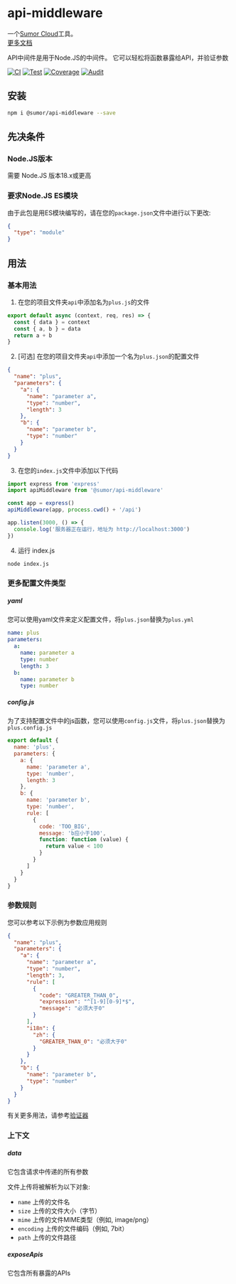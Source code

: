 # api-middleware

一个[Sumor Cloud](https://sumor.cloud)工具。  
[更多文档](https://sumor.cloud/api-middleware)

API中间件是用于Node.JS的中间件。
它可以轻松将函数暴露给API，并验证参数

[![CI](https://github.com/sumor-cloud/api-middleware/actions/workflows/ci.yml/badge.svg)](https://github.com/sumor-cloud/api-middleware/actions/workflows/ci.yml)
[![Test](https://github.com/sumor-cloud/api-middleware/actions/workflows/ut.yml/badge.svg)](https://github.com/sumor-cloud/api-middleware/actions/workflows/ut.yml)
[![Coverage](https://github.com/sumor-cloud/api-middleware/actions/workflows/coverage.yml/badge.svg)](https://github.com/sumor-cloud/api-middleware/actions/workflows/coverage.yml)
[![Audit](https://github.com/sumor-cloud/api-middleware/actions/workflows/audit.yml/badge.svg)](https://github.com/sumor-cloud/api-middleware/actions/workflows/audit.yml)

## 安装

```bash
npm i @sumor/api-middleware --save
```

## 先决条件

### Node.JS版本

需要 Node.JS 版本18.x或更高

### 要求Node.JS ES模块

由于此包是用ES模块编写的，请在您的`package.json`文件中进行以下更改:

```json
{
  "type": "module"
}
```

## 用法

### 基本用法

1. 在您的项目文件夹`api`中添加名为`plus.js`的文件

```js
export default async (context, req, res) => {
  const { data } = context
  const { a, b } = data
  return a + b
}
```

2. [可选] 在您的项目文件夹`api`中添加一个名为`plus.json`的配置文件

```json
{
  "name": "plus",
  "parameters": {
    "a": {
      "name": "parameter a",
      "type": "number",
      "length": 3
    },
    "b": {
      "name": "parameter b",
      "type": "number"
    }
  }
}
```

3. 在您的`index.js`文件中添加以下代码

```javascript
import express from 'express'
import apiMiddleware from '@sumor/api-middleware'

const app = express()
apiMiddleware(app, process.cwd() + '/api')

app.listen(3000, () => {
  console.log('服务器正在运行，地址为 http://localhost:3000')
})
```

4. 运行 index.js

```bash
node index.js
```

### 更多配置文件类型

##### yaml

您可以使用yaml文件来定义配置文件，将`plus.json`替换为`plus.yml`

```yaml
name: plus
parameters:
  a:
    name: parameter a
    type: number
    length: 3
  b:
    name: parameter b
    type: number
```

##### config.js

为了支持配置文件中的js函数，您可以使用`config.js`文件，将`plus.json`替换为`plus.config.js`

```javascript
export default {
  name: 'plus',
  parameters: {
    a: {
      name: 'parameter a',
      type: 'number',
      length: 3
    },
    b: {
      name: 'parameter b',
      type: 'number',
      rule: [
        {
          code: 'TOO_BIG',
          message: 'b应小于100',
          function: function (value) {
            return value < 100
          }
        }
      ]
    }
  }
}
```

### 参数规则

您可以参考以下示例为参数应用规则

```json
{
  "name": "plus",
  "parameters": {
    "a": {
      "name": "parameter a",
      "type": "number",
      "length": 3,
      "rule": [
        {
          "code": "GREATER_THAN_0",
          "expression": "^[1-9][0-9]*$",
          "message": "必须大于0"
        }
      ],
      "i18n": {
        "zh": {
          "GREATER_THAN_0": "必须大于0"
        }
      }
    },
    "b": {
      "name": "parameter b",
      "type": "number"
    }
  }
}
```

有关更多用法，请参考[验证器](https://sumor.cloud/validator/)

### 上下文

##### data

它包含请求中传递的所有参数

文件上传将被解析为以下对象:

- `name` 上传的文件名
- `size` 上传的文件大小（字节）
- `mime` 上传的文件MIME类型（例如, image/png）
- `encoding` 上传的文件编码（例如, 7bit）
- `path` 上传的文件路径

##### exposeApis

它包含所有暴露的APIs
